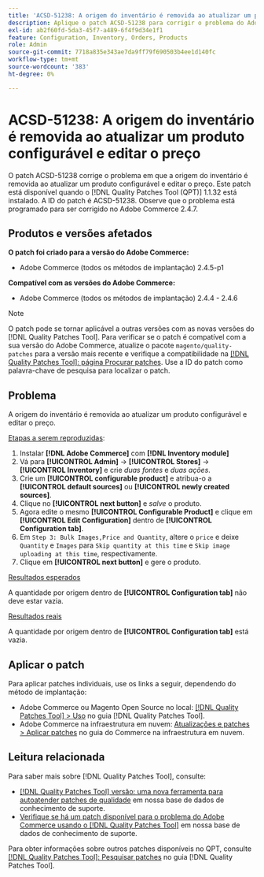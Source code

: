 ```yaml
---
title: 'ACSD-51238: A origem do inventário é removida ao atualizar um produto configurável e editar o preço'
description: Aplique o patch ACSD-51238 para corrigir o problema do Adobe Commerce em que a origem do inventário é removida ao atualizar um produto configurável e editar o preço.
exl-id: ab2f60fd-5da3-45f7-a489-6f4f9d34e1f1
feature: Configuration, Inventory, Orders, Products
role: Admin
source-git-commit: 7718a835e343ae7da9ff79f690503b4ee1d140fc
workflow-type: tm+mt
source-wordcount: '383'
ht-degree: 0%

---
```


# ACSD-51238: A origem do inventário é removida ao atualizar um produto configurável e editar o preço

O patch ACSD-51238 corrige o problema em que a origem do inventário é removida ao atualizar um produto configurável e editar o preço. Este patch está disponível quando o [!DNL Quality Patches Tool (QPT)] 1.1.32 está instalado. A ID do patch é ACSD-51238. Observe que o problema está programado para ser corrigido no Adobe Commerce 2.4.7.

## Produtos e versões afetados

**O patch foi criado para a versão do Adobe Commerce:**

* Adobe Commerce (todos os métodos de implantação) 2.4.5-p1

**Compatível com as versões do Adobe Commerce:**

* Adobe Commerce (todos os métodos de implantação) 2.4.4 - 2.4.6

>[!NOTE]
>
>O patch pode se tornar aplicável a outras versões com as novas versões do [!DNL Quality Patches Tool]. Para verificar se o patch é compatível com a sua versão do Adobe Commerce, atualize o pacote `magento/quality-patches` para a versão mais recente e verifique a compatibilidade na [[!DNL Quality Patches Tool]: página Procurar patches](<https://experienceleague.adobe.com/tools/commerce-quality-patches/index.html>). Use a ID do patch como palavra-chave de pesquisa para localizar o patch.

## Problema

A origem do inventário é removida ao atualizar um produto configurável e editar o preço.

<u>Etapas a serem reproduzidas</u>:

1. Instalar **[!DNL Adobe Commerce]** com **[!DNL Inventory module]**
1. Vá para **[!UICONTROL Admin]** -> **[!UICONTROL Stores]** -> **[!UICONTROL Inventory]** e crie *duas fontes* e *duas ações*.
1. Crie um **[!UICONTROL configurable product]** e atribua-o a **[!UICONTROL default sources]** ou **[!UICONTROL newly created sources]**.
1. Clique no **[!UICONTROL next button]** e *salve* o produto.
1. Agora edite o mesmo **[!UICONTROL Configurable Product]** e clique em **[!UICONTROL Edit Configuration]** dentro de **[!UICONTROL Configuration tab]**.
1. Em `Step 3: Bulk Images,Price and Quantity`, altere o `price` e deixe `Quantity` e `Images` para `Skip quantity at this time` e `Skip image uploading at this time`, respectivamente.
1. Clique em **[!UICONTROL next button]** e gere o produto.

<u>Resultados esperados</u>

A quantidade por origem dentro de **[!UICONTROL Configuration tab]** não deve estar vazia.

<u>Resultados reais</u>

A quantidade por origem dentro de **[!UICONTROL Configuration tab]** está vazia.

## Aplicar o patch

Para aplicar patches individuais, use os links a seguir, dependendo do método de implantação:

* Adobe Commerce ou Magento Open Source no local: [[!DNL Quality Patches Tool] > Uso](<https://experienceleague.adobe.com/docs/commerce-operations/tools/quality-patches-tool/usage.html>) no guia [!DNL Quality Patches Tool].
* Adobe Commerce na infraestrutura em nuvem: [Atualizações e patches > Aplicar patches](https://experienceleague.adobe.com/docs/commerce-cloud-service/user-guide/develop/upgrade/apply-patches.html) no guia do Commerce na infraestrutura em nuvem.

## Leitura relacionada

Para saber mais sobre [!DNL Quality Patches Tool], consulte:

* [[!DNL Quality Patches Tool] versão: uma nova ferramenta para autoatender patches de qualidade](/help/announcements/adobe-commerce-announcements/magento-quality-patches-released-new-tool-to-self-serve-quality-patches.md) em nossa base de dados de conhecimento de suporte.
* [Verifique se há um patch disponível para o problema do Adobe Commerce usando o [!DNL Quality Patches Tool]](/help/support-tools/patches-available-in-qpt-tool/check-patch-for-magento-issue-with-magento-quality-patches.md) em nossa base de dados de conhecimento de suporte.

Para obter informações sobre outros patches disponíveis no QPT, consulte [[!DNL Quality Patches Tool]: Pesquisar patches](<https://experienceleague.adobe.com/tools/commerce-quality-patches/index.html>) no guia [!DNL Quality Patches Tool].
